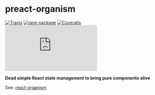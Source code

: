 # preact-organism

[![Travis][build-badge]][build]
[![npm package][npm-badge]][npm]
[![Coveralls][coveralls-badge]][coveralls]
![](http://img.badgesize.io/https://unpkg.com/preact-organism/dist/preact-organism.min.js?compression=gzip&style=flat-square)

**Dead simple React state management to bring pure components alive**

See: [react-organism](https://github.com/RoyalIcing/react-organism)

[build-badge]: https://img.shields.io/travis/user/repo/master.png?style=flat-square
[build]: https://travis-ci.org/user/repo

[npm-badge]: https://img.shields.io/npm/v/npm-package.png?style=flat-square
[npm]: https://www.npmjs.org/package/npm-package

[coveralls-badge]: https://img.shields.io/coveralls/user/repo/master.png?style=flat-square
[coveralls]: https://coveralls.io/github/user/repo
